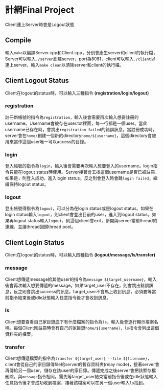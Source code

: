 # 計網Final Project

Client連上Server時會是Logout狀態

## Compile
輸入`make`以編譯Server.cpp和Client.cpp，分別會產生server和client的執行檔，Server可以輸入`./server`創建server，port為8081，client可以輸入`./client`以連上server。輸入`make clean`以清除server和client的執行檔。


## Client Logout Status
Client在logout的status時，可以輸入三種指令 **(registration/login/logout)**

### registration
註冊新帳號的指令為`registration`，輸入後會需要再次輸入想要註冊的username。Username會被存在user.txt裡面，每一行都是一個user。當此username已存在時，會跳出`registration failed`的錯誤訊息。當註冊成功時，server會在`home/`創建一個新的directory`home/${username}`，這個directory會被用來當作這個user唯一可以access的目錄。

### login
登入帳號的指令為`login`，輸入後會需要再次輸入想要登入的username。login指令只能在logout status時使用。Server接著會去找這個username是否已被註冊，如果是，則登入成功，進入login status。反之則會登入時會跳`login failed`，繼續保持logout status。

### logout
登出帳號得指令為`logout`，可以分為在login status或是logout status。如果在login status輸入`logout`，則client會登出目前的user，進入到logout status。如果再logout status輸入`logout`，則這個client會exit，斷開與server當前thread的連線，並讓thread回歸thread pool。

## Client Login Status
Client在logout的status時，可以輸入四種指令 **(logout/message/ls/transfer)**

### message
Client想傳遞message給其他user的指令為`message ${target_username}`，輸入後會再次輸入想要傳遞的message。如果target_user不存在，則會跳出錯誤訊息，反之則會跳出success的訊息。target_user不會馬上收到訊息，必須要等當前指令結束後或idle狀態輸入任意指令後才會收到訊息。

### ls
Client想要查看自己家目錄底下有什麼檔案的指令為`ls`，輸入後會逐行顯示檔案名稱。每個Client剛註冊時會有自己的家目錄`home/${username}`，`ls`指令會列出這個資料夾的檔案。

### transfer
Client想傳遞檔案的指令為`transfer ${target_user} --file ${filename}`，client會從自己的家目錄傳file給server的暫存資料夾(relay mode)，接著server會再傳給另一個user，儲存在該user的家目錄。傳遞完成之後server會把該暫存檔刪除。與`message`指令相同，需先等target_user結束當前指令後或在idle狀態輸入任意指令後才會成功收到檔案，接著該檔案可以在另一個user輸入`ls`找到。